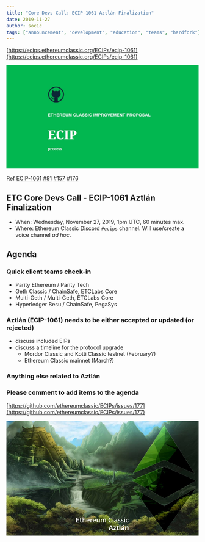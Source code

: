 ```yaml
---
title: "Core Devs Call: ECIP-1061 Aztlán Finalization"
date: 2019-11-27
author: soc1c
tags: ["announcement", "development", "education", "teams", "hardfork"]
---
```


[https://ecips.ethereumclassic.org/ECIPs/ecip-1061](https://ecips.ethereumclassic.org/ECIPs/ecip-1061)

![ETC Core Devs Call - ECIP-1061 Aztlán Finalization](./ethereum_classic_ecip_wallpaper.png)

Ref [ECIP-1061](https://github.com/ethereumclassic/ECIPs/blob/master/_specs/ecip-1061.md) [#81](https://github.com/ethereumclassic/ECIPs/pull/81) [#157](https://github.com/ethereumclassic/ECIPs/pull/157) [#176](https://github.com/ethereumclassic/ECIPs/pull/176)

## ETC Core Devs Call - ECIP-1061 Aztlán Finalization

* When: Wednesday, November 27, 2019, 1pm UTC, 60 minutes max.
* Where: Ethereum Classic [Discord](https://discord.gg/dwxb6nf) `#ecips` channel. Will use/create a voice channel *ad hoc*.

## Agenda

### Quick client teams check-in

* Parity Ethereum / Parity Tech
* Geth Classic / ChainSafe, ETCLabs Core
* Multi-Geth / Multi-Geth, ETCLabs Core
* Hyperledger Besu / ChainSafe, PegaSys

### Aztlán (ECIP-1061) needs to be either accepted or updated (or rejected)

* discuss included EIPs
* discuss a timeline for the protocol upgrade
    * Mordor Classic and Kotti Classic testnet (February?)
    * Ethereum Classic mainnet (March?)

### Anything else related to Aztlán

### Please comment to add items to the agenda

[https://github.com/ethereumclassic/ECIPs/issues/177](https://github.com/ethereumclassic/ECIPs/issues/177)

![ETC Core Devs Call - ECIP-1061 Aztlán Finalization](./hardfork_aztlan.jpg)
